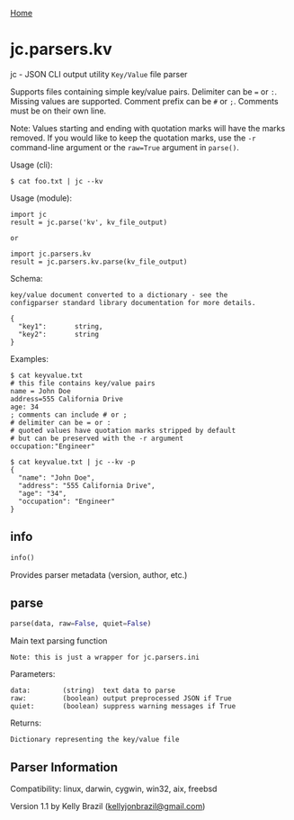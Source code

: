 [Home](https://kellyjonbrazil.github.io/jc/)

# jc.parsers.kv
jc - JSON CLI output utility `Key/Value` file parser

Supports files containing simple key/value pairs. Delimiter can be `=` or
`:`. Missing values are supported. Comment prefix can be `#` or `;`.
Comments must be on their own line.

Note: Values starting and ending with quotation marks will have the marks
removed. If you would like to keep the quotation marks, use the `-r`
command-line argument or the `raw=True` argument in `parse()`.

Usage (cli):

    $ cat foo.txt | jc --kv

Usage (module):

    import jc
    result = jc.parse('kv', kv_file_output)

    or

    import jc.parsers.kv
    result = jc.parsers.kv.parse(kv_file_output)

Schema:

    key/value document converted to a dictionary - see the
    configparser standard library documentation for more details.

    {
      "key1":       string,
      "key2":       string
    }

Examples:

    $ cat keyvalue.txt
    # this file contains key/value pairs
    name = John Doe
    address=555 California Drive
    age: 34
    ; comments can include # or ;
    # delimiter can be = or :
    # quoted values have quotation marks stripped by default
    # but can be preserved with the -r argument
    occupation:"Engineer"

    $ cat keyvalue.txt | jc --kv -p
    {
      "name": "John Doe",
      "address": "555 California Drive",
      "age": "34",
      "occupation": "Engineer"
    }


## info
```python
info()
```
Provides parser metadata (version, author, etc.)

## parse
```python
parse(data, raw=False, quiet=False)
```

Main text parsing function

    Note: this is just a wrapper for jc.parsers.ini

Parameters:

    data:        (string)  text data to parse
    raw:         (boolean) output preprocessed JSON if True
    quiet:       (boolean) suppress warning messages if True

Returns:

    Dictionary representing the key/value file

## Parser Information
Compatibility:  linux, darwin, cygwin, win32, aix, freebsd

Version 1.1 by Kelly Brazil (kellyjonbrazil@gmail.com)
